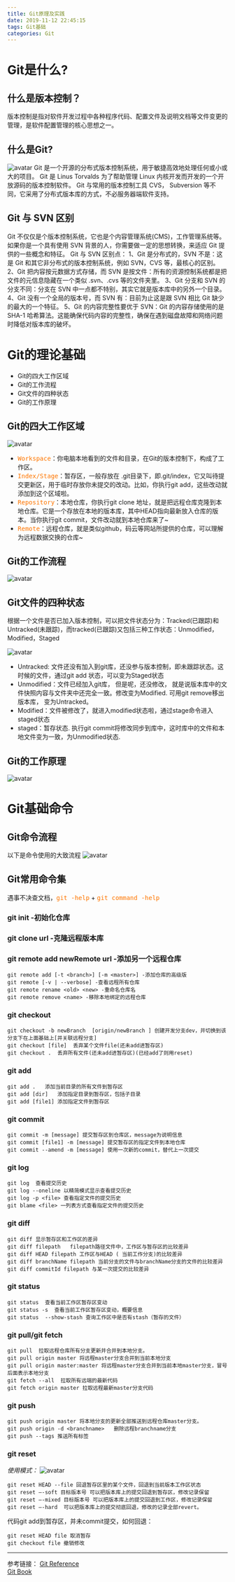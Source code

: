 ```yaml
---
title: Git原理及实践
date: 2019-11-12 22:45:15
tags: Git基础
categories: Git
---
```


# Git是什么?
## 什么是版本控制？
版本控制是指对软件开发过程中各种程序代码、配置文件及说明文档等文件变更的管理，是软件配置管理的核心思想之一。

## 什么是Git?
![avatar](/picture/git_logo.png)
Git 是一个开源的分布式版本控制系统，用于敏捷高效地处理任何或小或大的项目。
Git 是 Linus Torvalds 为了帮助管理 Linux 内核开发而开发的一个开放源码的版本控制软件。
Git 与常用的版本控制工具 CVS， Subversion 等不同，它采用了分布式版本库的方式，不必服务器端软件支持。
<!--more-->
## Git 与 SVN 区别
Git 不仅仅是个版本控制系统，它也是个内容管理系统(CMS)，工作管理系统等。
如果你是一个具有使用 SVN 背景的人，你需要做一定的思想转换，来适应 Git 提供的一些概念和特征。
Git 与 SVN 区别点：
1、Git 是分布式的，SVN 不是：这是 Git 和其它非分布式的版本控制系统，例如 SVN，CVS 等，最核心的区别。
2、Git 把内容按元数据方式存储，而 SVN 是按文件：所有的资源控制系统都是把文件的元信息隐藏在一个类似 .svn、.cvs 等的文件夹里。
3、Git 分支和 SVN 的分支不同：分支在 SVN 中一点都不特别，其实它就是版本库中的另外一个目录。
4、Git 没有一个全局的版本号，而 SVN 有：目前为止这是跟 SVN 相比 Git 缺少的最大的一个特征。
5、Git 的内容完整性要优于 SVN：Git 的内容存储使用的是 SHA-1 哈希算法。这能确保代码内容的完整性，确保在遇到磁盘故障和网络问题时降低对版本库的破坏。

# Git的理论基础
* Git的四大工作区域
* Git的工作流程
* Git文件的四种状态
* Git的工作原理

## Git的四大工作区域
![avatar](/picture/git_4_workspace.png)

* <kbd style="color:#ff7600">Workspace</kbd>：你电脑本地看到的文件和目录，在Git的版本控制下，构成了工作区。
* <kbd style="color:#ff7600">Index/Stage</kbd>：暂存区，一般存放在 .git目录下，即.git/index，它又叫待提交更新区，用于临时存放你未提交的改动。比如，你执行git add，这些改动就添加到这个区域啦。
* <kbd style="color:#ff7600">Repository</kbd>：本地仓库，你执行git clone 地址，就是把远程仓库克隆到本地仓库。它是一个存放在本地的版本库，其中HEAD指向最新放入仓库的版本。当你执行git commit，文件改动就到本地仓库来了~
* <kbd style="color:#ff7600">Remote</kbd>：远程仓库，就是类似github，码云等网站所提供的仓库，可以理解为远程数据交换的仓库~

## Git的工作流程
![avatar](/picture/git_work_process.png)

## Git文件的四种状态
根据一个文件是否已加入版本控制，可以把文件状态分为：Tracked(已跟踪)和Untracked(未跟踪)，而tracked(已跟踪)又包括三种工作状态：Unmodified，Modified，Staged

![avatar](/picture/git_file_status.png)

* Untracked: 文件还没有加入到git库，还没参与版本控制，即未跟踪状态。这时候的文件，通过git add 状态，可以变为Staged状态
* Unmodified：文件已经加入git库， 但是呢，还没修改， 就是说版本库中的文件快照内容与文件夹中还完全一致。修改变为Modified. 可用git remove移出版本库， 变为Untracked。
* Modified：文件被修改了，就进入modified状态啦，通过stage命令进入staged状态
* staged：暂存状态. 执行git commit将修改同步到库中，这时库中的文件和本地文件变为一致，为Unmodified状态.

## Git的工作原理
![avatar](/picture/git_work_principle.png)

# Git基础命令

## Git命令流程
以下是命令使用的大致流程
![avatar](/picture/git_use_detail.png)

## Git常用命令集
遇事不决查文档，<kbd style="color:#ff7600">git -help</kbd> + <kbd style="color:#ff7600">git command -help</kbd>
### git init -初始化仓库

### git clone url -克隆远程版本库

### git remote add newRemote url -添加另一个远程仓库
```
git remote add [-t <branch>] [-m <master>] -添加仓库的高级版
git remote [-v | --verbose] -查看远程所有仓库
git remote rename <old> <new> -重命名仓库名
git remote remove <name> -移除本地绑定的远程仓库
```

### git checkout
```
git checkout -b newBranch  [origin/newBranch ] 创建开发分支dev，并切换到该分支下在上面基础上[并关联远程分支]
git checkout [file]  丢弃某个文件file(还未add进暂存区)
git checkout .  丢弃所有文件(还未add进暂存区)(已经add了则用reset)
```

### git add
```
git add .	添加当前目录的所有文件到暂存区
git add [dir]	添加指定目录到暂存区，包括子目录
git add [file1]	添加指定文件到暂存区
```

### git commit
```
git commit -m [message] 提交暂存区到仓库区，message为说明信息
git commit [file1] -m [message] 提交暂存区的指定文件到本地仓库
git commit --amend -m [message] 使用一次新的commit，替代上一次提交
```

### git log
```
git log  查看提交历史
git log --oneline 以精简模式显示查看提交历史
git log -p <file> 查看指定文件的提交历史
git blame <file> 一列表方式查看指定文件的提交历史
```

### git diff
```
git diff 显示暂存区和工作区的差异
git diff filepath   filepath路径文件中，工作区与暂存区的比较差异
git diff HEAD filepath 工作区与HEAD ( 当前工作分支)的比较差异
git diff branchName filepath 当前分支的文件与branchName分支的文件的比较差异
git diff commitId filepath 与某一次提交的比较差异
```

### git status
```
git status  查看当前工作区暂存区变动
git status -s  查看当前工作区暂存区变动，概要信息
git status  --show-stash 查询工作区中是否有stash（暂存的文件）
```

### git pull/git fetch
```
git pull  拉取远程仓库所有分支更新并合并到本地分支。
git pull origin master 将远程master分支合并到当前本地分支
git pull origin master:master 将远程master分支合并到当前本地master分支，冒号后面表示本地分支
git fetch --all  拉取所有远端的最新代码
git fetch origin master 拉取远程最新master分支代码
```

### git push
```
git push origin master 将本地分支的更新全部推送到远程仓库master分支。
git push origin -d <branchname>   删除远程branchname分支
git push --tags 推送所有标签
```

### git reset
_使用模式：_
![avatar](/picture/git_reset.png)
```
git reset HEAD --file 回退暂存区里的某个文件，回退到当前版本工作区状态
git reset –-soft 目标版本号 可以把版本库上的提交回退到暂存区，修改记录保留
git reset –-mixed 目标版本号 可以把版本库上的提交回退到工作区，修改记录保留
git reset –-hard  可以把版本库上的提交彻底回退，修改的记录全部revert。
```
代码git add到暂存区，并未commit提交，如何回退：
```
git reset HEAD file 取消暂存
git checkout file 撤销修改
```


******
参考链接：
[Git Reference](https://git-scm.com/docs)  
[Git Book](https://git-scm.com/book/zh/v2)  




